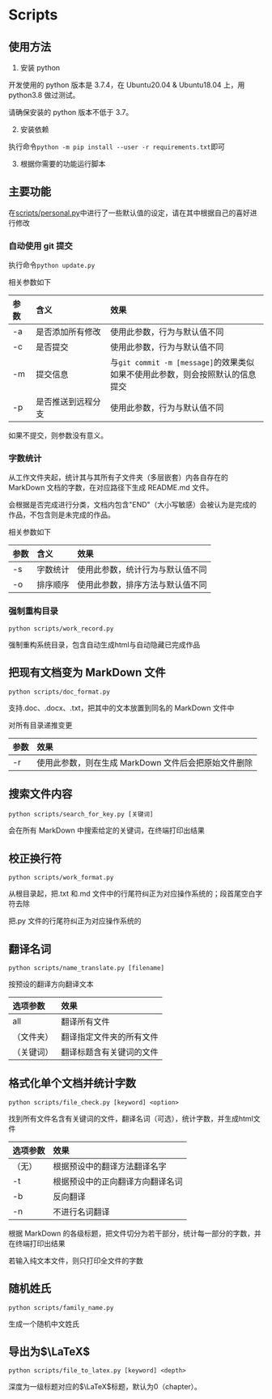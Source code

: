 # Scripts

## 使用方法

1. 安装 python

开发使用的 python 版本是 3.7.4，在 Ubuntu20.04 & Ubuntu18.04 上，用 python3.8 做过测试。

请确保安装的 python 版本不低于 3.7。

2. 安装依赖

执行命令`python -m pip install --user -r requirements.txt`即可

3. 根据你需要的功能运行脚本

## 主要功能

在[scripts/personal.py](./scripts/personal.py)中进行了一些默认值的设定，请在其中根据自己的喜好进行修改

### 自动使用 git 提交

执行命令`python update.py`

相关参数如下

|参数|含义|效果|
|:-|:-|:-|
|-a|是否添加所有修改|使用此参数，行为与默认值不同|
|-c|是否提交|使用此参数，行为与默认值不同|
|-m|提交信息|与`git commit -m [message]`的效果类似<br>如果不使用此参数，则会按照默认的信息提交|
|-p|是否推送到远程分支|使用此参数，行为与默认值不同|

如果不提交，则参数没有意义。

### 字数统计

从工作文件夹起，统计其与其所有子文件夹（多层嵌套）内各自存在的 MarkDown 文档的字数，在对应路径下生成 README.md 文件。

会根据是否完成进行分类，文档内包含"END"（大小写敏感）会被认为是完成的作品，不包含则是未完成的作品。

相关参数如下

|参数|含义|效果|
|:-|:-|:-|
|-s|字数统计|使用此参数，统计行为与默认值不同|
|-o|排序顺序|使用此参数，排序方法与默认值不同|
<!--
|-wc|词云展示|默认值为不生成<br>使用此参数，设定词云展示的关键词，所有文件名包含有此关键词的 MarkDown 文件都会被统计|

- 词云展示
- 为了展示出中文词云，需要在根目录下添加 myfont.ttf，作为生成词云时使用的字体
- 为了更好地生成词云，在"mydict"文件（使用任意文本编辑器打开均可）文件里添加需要区分开的词语
-->

### 强制重构目录

`python scripts/work_record.py`

强制重构系统目录，包含自动生成html与自动隐藏已完成作品

## 把现有文档变为 MarkDown 文件

`python scripts/doc_format.py`

支持.doc、.docx、.txt，把其中的文本放置到同名的 MarkDown 文件中

对所有目录递推变更

| 参数 | 效果                                                 |
| :--- | :--------------------------------------------------- |
| -r   | 使用此参数，则在生成 MarkDown 文件后会把原始文件删除 |

## 搜索文件内容

`python scripts/search_for_key.py [关键词]`

会在所有 MarkDown 中搜索给定的关键词，在终端打印出结果

## 校正换行符

`python scripts/work_format.py`

从根目录起，把.txt 和.md 文件中的行尾符纠正为对应操作系统的；段首尾空白字符去除

把.py 文件的行尾符纠正为对应操作系统的

## 翻译名词

`python scripts/name_translate.py [filename]`

按预设的翻译方向翻译文本

|选项参数|效果|
|:-|:-|
|all|翻译所有文件|
|（文件夹）|翻译指定文件夹的所有文件|
|（关键词）|翻译标题含有关键词的文件|

## 格式化单个文档并统计字数

`python scripts/file_check.py [keyword] <option>`

找到所有文件名含有关键词的文件，翻译名词（可选），统计字数，并生成html文件

|选项参数|效果|
|:-|:-|
|（无）|根据预设中的翻译方法翻译名字|
|-t|根据预设中的正向翻译方向翻译名词|
|-b|反向翻译|
|-n|不进行名词翻译|

根据 MarkDown 的各级标题，把文件切分为若干部分，统计每一部分的字数，并在终端打印出结果

若输入纯文本文件，则只打印全文件的字数

## 随机姓氏

`python scripts/family_name.py`

生成一个随机中文姓氏

## 导出为$\LaTeX$

`python scripts/file_to_latex.py [keyword] <depth>`

深度为一级标题对应的$\LaTeX$标题，默认为0（chapter）。
